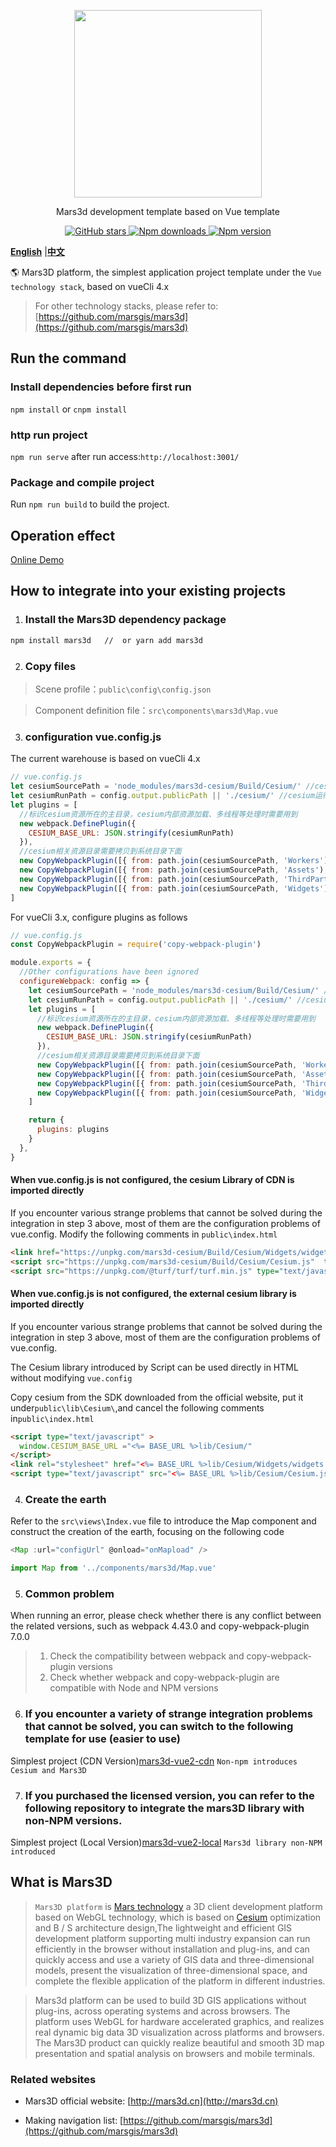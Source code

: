 <p align="center">
<img src="https://muyao1987.gitee.io/cdn/mars3d.cn/logo.png" width="300px" />
</p>

<p align="center">Mars3d development template based on Vue template</p>

<p align="center">
<a target="_black" href="https://github.com/marsgis/mars3d">
<img alt="GitHub stars" src="https://img.shields.io/github/stars/marsgis/mars3d?style=flat&logo=github">
</a>
<a target="_black" href="https://www.npmjs.com/package/mars3d">
<img alt="Npm downloads" src="https://img.shields.io/npm/dt/mars3d?style=flat&logo=npm">
</a>
<a target="_black" href="https://www.npmjs.com/package/mars3d">
<img alt="Npm version" src="https://img.shields.io/npm/v/mars3d.svg?style=flat&logo=npm&label=version"/>
</a>
</p>

 [**English**](./README_EN.md) |[**中文**](./README.md) 
 
 🌎 Mars3D platform, the simplest application project template under the `Vue technology stack`, based on vueCli 4.x
    
 > For other technology stacks, please refer to: [https://github.com/marsgis/mars3d](https://github.com/marsgis/mars3d)


## Run the command
 
###  Install dependencies before first run
 `npm install` or `cnpm install`
 
### http run project
 `npm run serve` after run access:`http://localhost:3001/` 

### Package and compile project
 Run `npm run build` to build the project. 

## Operation effect 

 [Online Demo](http://marsgis.gitee.io/mars3d-es5-template/)  
 

  
## How to integrate into your existing projects
1. ### Install the Mars3D dependency package
```bash
npm install mars3d   //  or yarn add mars3d
```

2. ### Copy files
 > Scene profile：`public\config\config.json`

 > Component definition file：`src\components\mars3d\Map.vue`


3. ### configuration vue.config.js 

The current warehouse is based on vueCli 4.x 
```js
// vue.config.js  
let cesiumSourcePath = 'node_modules/mars3d-cesium/Build/Cesium/' //cesium库目录
let cesiumRunPath = config.output.publicPath || './cesium/' //cesium运行时主目录
let plugins = [
  //标识cesium资源所在的主目录，cesium内部资源加载、多线程等处理时需要用到
  new webpack.DefinePlugin({
    CESIUM_BASE_URL: JSON.stringify(cesiumRunPath)
  }),
  //cesium相关资源目录需要拷贝到系统目录下面
  new CopyWebpackPlugin([{ from: path.join(cesiumSourcePath, 'Workers'), to: path.join(cesiumRunPath, 'Workers') }]),
  new CopyWebpackPlugin([{ from: path.join(cesiumSourcePath, 'Assets'), to: path.join(cesiumRunPath, 'Assets') }]),
  new CopyWebpackPlugin([{ from: path.join(cesiumSourcePath, 'ThirdParty'), to: path.join(cesiumRunPath, 'ThirdParty') }]),
  new CopyWebpackPlugin([{ from: path.join(cesiumSourcePath, 'Widgets'), to: path.join(cesiumRunPath, 'Widgets') }])
]
```
For vueCli 3.x, configure plugins as follows

```js
// vue.config.js
const CopyWebpackPlugin = require('copy-webpack-plugin') 

module.exports = {
  //Other configurations have been ignored
  configureWebpack: config => {
    let cesiumSourcePath = 'node_modules/mars3d-cesium/Build/Cesium/' //cesium库目录
    let cesiumRunPath = config.output.publicPath || './cesium/' //cesium运行时主目录
    let plugins = [
      //标识cesium资源所在的主目录，cesium内部资源加载、多线程等处理时需要用到
      new webpack.DefinePlugin({
        CESIUM_BASE_URL: JSON.stringify(cesiumRunPath)
      }),
      //cesium相关资源目录需要拷贝到系统目录下面
      new CopyWebpackPlugin([{ from: path.join(cesiumSourcePath, 'Workers'), to: path.join(config.output.path,cesiumRunPath, 'Workers') }]),
      new CopyWebpackPlugin([{ from: path.join(cesiumSourcePath, 'Assets'), to: path.join(config.output.path,cesiumRunPath, 'Assets') }]),
      new CopyWebpackPlugin([{ from: path.join(cesiumSourcePath, 'ThirdParty'), to: path.join(config.output.path,cesiumRunPath, 'ThirdParty') }]),
      new CopyWebpackPlugin([{ from: path.join(cesiumSourcePath, 'Widgets'), to: path.join(config.output.path,cesiumRunPath, 'Widgets') }])
    ]

    return {
      plugins: plugins
    }
  },
}
```

#### When vue.config.js is not configured, the cesium Library of CDN is imported directly  
If you encounter various strange problems that cannot be solved during the integration in step 3 above, most of them are the configuration problems of vue.config.
Modify the following comments in `public\index.html`
```html
<link href="https://unpkg.com/mars3d-cesium/Build/Cesium/Widgets/widgets.css" rel="stylesheet"   type="text/css" />
<script src="https://unpkg.com/mars3d-cesium/Build/Cesium/Cesium.js"  type="text/javascript"></script>
<script src="https://unpkg.com/@turf/turf/turf.min.js" type="text/javascript" ></script>
```

#### When vue.config.js is not configured, the external cesium library is imported directly
If you encounter various strange problems that cannot be solved during the integration in step 3 above, most of them are the configuration problems of vue.config.

The Cesium library introduced by Script can be used directly in HTML without modifying `vue.config` 

Copy cesium from the SDK downloaded from the official website, put it under`public\lib\Cesium\`,and cancel the following comments in`public\index.html`
```html
<script type="text/javascript" >
  window.CESIUM_BASE_URL ="<%= BASE_URL %>lib/Cesium/"
</script>
<link rel="stylesheet" href="<%= BASE_URL %>lib/Cesium/Widgets/widgets.css">
<script type="text/javascript" src="<%= BASE_URL %>lib/Cesium/Cesium.js"></script>
```




4. ### Create the earth 
Refer to the `src\views\Index.vue` file to introduce the Map component and construct the creation of the earth, focusing on the following code

```js
<Map :url="configUrl" @onload="onMapload" />

import Map from '../components/mars3d/Map.vue'
```
5. ### Common problem
When running an error, please check whether there is any conflict between the related versions, such as webpack 4.43.0 and copy-webpack-plugin 7.0.0

  >1. Check the compatibility between webpack and copy-webpack-plugin versions
  >2. Check whether webpack and copy-webpack-plugin are compatible with Node and NPM versions


6. ### If you encounter a variety of strange integration problems that cannot be solved, you can switch to the following template for use (easier to use)
Simplest project (CDN Version)[mars3d-vue2-cdn](../mars3d-vue2-cdn/)  `Non-npm introduces Cesium and Mars3D`


7. ### If you purchased the licensed version, you can refer to the following repository to integrate the mars3D library with non-NPM versions.
Simplest project (Local Version)[mars3d-vue2-local](../mars3d-vue2-local/)   `Mars3d library non-NPM introduced`


## What is Mars3D
>  `Mars3D platform` is [Mars technology](http://marsgis.cn/) a 3D client development platform based on WebGL technology, which is based on [Cesium](https://cesium.com/cesiumjs/) optimization and B / S architecture design,The lightweight and efficient GIS development platform supporting multi industry expansion can run efficiently in the browser without installation and plug-ins, and can quickly access and use a variety of GIS data and three-dimensional models, present the visualization of three-dimensional space, and complete the flexible application of the platform in different industries.

 > Mars3d platform can be used to build 3D GIS applications without plug-ins, across operating systems and across browsers. The platform uses WebGL for hardware accelerated graphics, and realizes real dynamic big data 3D visualization across platforms and browsers. The Mars3D product can quickly realize beautiful and smooth 3D map presentation and spatial analysis on browsers and mobile terminals.

### Related websites
- Mars3D official website: [http://mars3d.cn](http://mars3d.cn)

- Making navigation list: [https://github.com/marsgis/mars3d](https://github.com/marsgis/mars3d)
 



